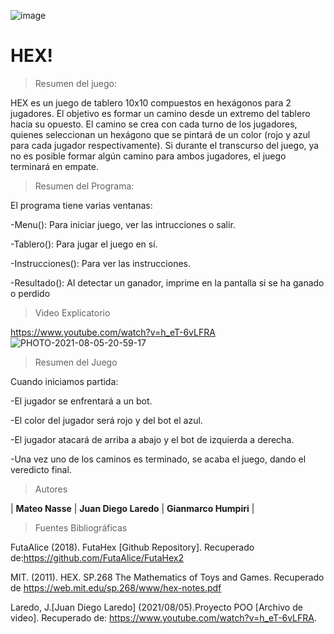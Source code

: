 ![image](https://user-images.githubusercontent.com/68178763/128429704-d3b266dd-5448-4631-ad76-13f07cba481f.png)

# HEX!


> Resumen del juego:


HEX es un juego de tablero 10x10 compuestos en hexágonos para 2 jugadores. El objetivo es formar un camino desde un extremo del tablero hacia su opuesto. El camino se crea con cada turno de los jugadores, quienes seleccionan un hexágono que se pintará de un color (rojo y azul para cada jugador respectivamente). Si durante el transcurso del juego, ya no es posible formar algún camino para ambos jugadores, el juego terminará en empate.


> Resumen del Programa:

El programa tiene varias ventanas:

-Menu(): Para iniciar juego, ver las intrucciones o salir.

-Tablero(): Para jugar el juego en sí.

-Instrucciones(): Para ver las instrucciones.

-Resultado(): Al detectar un ganador, imprime en la pantalla si se ha ganado o perdido

> Video Explicatorio

https://www.youtube.com/watch?v=h_eT-6vLFRA
![PHOTO-2021-08-05-20-59-17](https://user-images.githubusercontent.com/68178763/128444532-5241084f-355a-4f4d-880d-f673b1d83fa2.jpg)

> Resumen del Juego

Cuando iniciamos partida: 

-El jugador se enfrentará a un bot.

-El color del jugador será rojo y del bot el azul.

-El jugador atacará de arriba a abajo y el bot de izquierda a derecha.

-Una vez uno de los caminos es terminado, se acaba el juego, dando el veredicto final.

> Autores

| <a target="_blank">**Mateo Nasse**</a> | <a target="_blank">**Juan Diego Laredo**</a> | <a target="_blank">**Gianmarco Humpiri**</a> |

> Fuentes Bibliográficas

FutaAlice (2018). FutaHex [Github Repository]. Recuperado de:https://github.com/FutaAlice/FutaHex2

MIT. (2011). HEX. SP.268 The Mathematics of Toys and Games. Recuperado de https://web.mit.edu/sp.268/www/hex-notes.pdf

Laredo, J.[Juan Diego Laredo] (2021/08/05).Proyecto POO [Archivo de video]. Recuperado de: https://www.youtube.com/watch?v=h_eT-6vLFRA.
